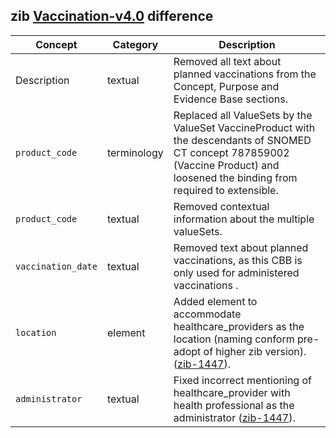 ## zib [Vaccination-v4.0](https://zibs.nl/wiki/Vaccination-v4.0(2020EN)) difference

| Concept         | Category          | Description                             | 
|-----------------|-------------------|-----------------------------------------|
| Description | textual | Removed all text about planned vaccinations from the Concept, Purpose and Evidence Base sections. |
|`product_code` | terminology | Replaced all ValueSets by the ValueSet VaccineProduct with the descendants of SNOMED CT concept 787859002 (Vaccine Product) and loosened the binding from required to extensible. |
|`product_code` | textual | Removed contextual information about the multiple valueSets. |
|`vaccination_date` | textual | Removed text about planned vaccinations, as this CBB is only used for administered vaccinations . |
|`location` | element | Added element to accommodate healthcare_providers as the location (naming conform pre-adopt of higher zib version).([zib-1447](https://bits.nictiz.nl/browse/ZIB-1447)).| 
|`administrator` | textual | Fixed incorrect mentioning of healthcare_provider with health professional as the administrator ([zib-1447](https://bits.nictiz.nl/browse/ZIB-1447)).|